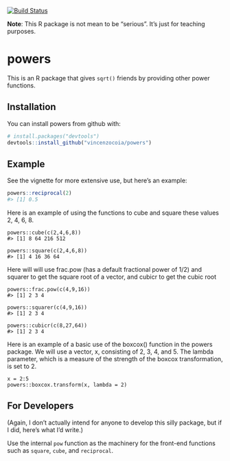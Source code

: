 
<!-- README.md is generated from README.Rmd. Please edit that file -->

[![Build
Status](https://travis-ci.org/vincenzocoia/powers.svg?branch=master)](https://travis-ci.org/vincenzocoia/powers)

**Note**: This R package is not mean to be “serious”. It’s just for
teaching purposes.

# powers

This is an R package that gives `sqrt()` friends by providing other
power functions.

## Installation

You can install powers from github with:

``` r
# install.packages("devtools")
devtools::install_github("vincenzocoia/powers")
```

## Example

See the vignette for more extensive use, but here’s an example:

``` r
powers::reciprocal(2)
#> [1] 0.5
```
Here is an example of using the functions to cube and square these values 2, 4, 6, 8.


```{r}
powers::cube(c(2,4,6,8))
#> [1] 8 64 216 512
```

```{r}
powers::square(c(2,4,6,8))
#> [1] 4 16 36 64 
```

Here will will use frac.pow (has a default fractional power of 1/2) and squarer to get the square root of a vector, and cubicr to get the cubic root

```{r}
powers::frac.pow(c(4,9,16))
#> [1] 2 3 4
```

```{r}
powers::squarer(c(4,9,16))
#> [1] 2 3 4
```

```{r}
powers::cubicr(c(8,27,64))
#> [1] 2 3 4
```


Here is an example of a basic use of the boxcox() function in the powers package.  We will use a vector, x, consisting of 2, 3, 4, and 5. The lambda parameter, which is a measure of the strength of the boxcox transformation, is set to 2.

```{r}
x = 2:5
powers::boxcox.transform(x, lambda = 2)
```

## For Developers

(Again, I don’t actually intend for anyone to develop this silly
package, but if I did, here’s what I’d write.)

Use the internal `pow` function as the machinery for the front-end
functions such as `square`, `cube`, and `reciprocal`.
